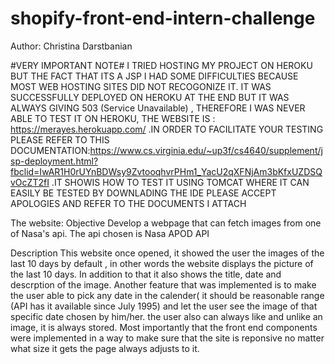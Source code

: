 # shopify-front-end-intern-challenge
Author: Christina Darstbanian

#VERY IMPORTANT NOTE#
I TRIED HOSTING MY PROJECT ON HEROKU BUT THE FACT THAT ITS A JSP I HAD  SOME DIFFICULTIES BECAUSE MOST WEB HOSTING SITES DID NOT RECOGONIZE IT. IT WAS SUCCESSFULLY DEPLOYED ON HEROKU AT THE END BUT IT WAS ALWAYS GIVING 503 (Service Unavailable) , THEREFORE I WAS NEVER ABLE TO TEST IT ON HEROKU, THE  WEBSITE IS : https://merayes.herokuapp.com/      .IN ORDER TO FACILITATE YOUR TESTING PLEASE REFER TO  THIS DOCUMENTATION:https://www.cs.virginia.edu/~up3f/cs4640/supplement/jsp-deployment.html?fbclid=IwAR1H0rUYnBDWsy9ZvtooqhvrPHm1_YacU2qXFNjAm3bKfxUZDSQvOcZT2fI  .IT SHOWIS HOW TO TEST IT USING TOMCAT WHERE IT CAN EASILY BE TESTED BY DOWNLADING THE IDE   PLEASE ACCEPT APOLOGIES AND REFER TO THE DOCUMENTS I ATTACH 


The website: 
Objective
Develop a webpage that can fetch images from one of Nasa's api. The api chosen is  Nasa APOD API 

Description
This website once opened, it showed the user the images of the last 10 days by default , in other words the website displays the picture of the last 10 days. 
In addition to that it also shows the title, date and descrption of the image. Another feature that was implemented is to make the user able to pick any date in the calender( it should be reasonable range (API has it available since July 1995) and let the user see the image of that specific date chosen by him/her.
the user also can always like and unlike an image, it is always stored. Most importantly that the front end components were implemented in a way to make sure that the site is reponsive no matter what size it gets the page always adjusts to it. 

